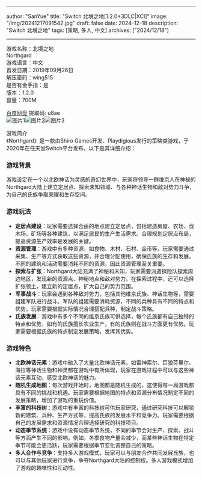 
---
author: "SanYue"
title: "Switch 北境之地[1.2.0+3DLC|XCI]"
image: "/img/20241217091542.jpg"
draft: false
date: 2024-12-18
description: "Switch 北境之地"
tags: [策略, 多人, 中文]
archives: ["2024/12/18"]

---

游戏名称：北境之地   
Northgard    
游戏语言：中文  
首发日期：2019年09月26日  
解压密码：wing515  
是否有金手指：是  
版本：1.2.0   
容量：700M

[百度网盘](https://pan.baidu.com/s/1i4h3qlkxcJ_cr0NgB6U4lQ) 提取码: u8ae  
![图片1](/img/2d3a8a.jpg)![图片2](/img/20993e.jpg)![图片3](/img/c60848.jpg)  

游戏简介  
《Northgard》是一款由Shiro Games开发、Playdigious发行的策略类游戏，于2020年在任天堂Switch平台发布。以下是其详细介绍：

### 游戏背景
游戏设定在一个以北欧神话为灵感的奇幻世界中，玩家将领导一群维京人在神秘的Northgard大陆上建立定居点、探索未知领域、与各种神话生物和敌对势力斗争，为自己的氏族争取荣耀和生存空间。

### 游戏玩法
- **定居点建设**：玩家需要选择合适的地点建立定居点，包括建造房屋、农场、伐木场、矿场等各种建筑，以满足居民的生产生活需求。合理规划定居点布局，提高资源生产效率是发展的关键。
- **资源管理**：游戏中有多种资源，如食物、木材、石材、金币等，玩家需要通过采集、生产等方式获取这些资源，并合理分配使用，确保氏族的生存和发展。不同的建筑和活动需要消耗不同的资源，因此资源管理至关重要。
- **探索与扩张**：Northgard大陆充满了神秘和未知，玩家需要派遣探险队探索周边地区，发现新的资源点、神秘地点和敌对势力。在探索过程中，还可以选择扩张领土，建立新的定居点，扩大自己的势力范围。
- **军事战斗**：玩家会遇到各种敌对势力，包括其他维京氏族、神话生物等，需要组建军队进行战斗。军队的组建需要消耗资源，不同的兵种具有不同的特点和优势，玩家需要根据实际情况合理搭配兵种，制定战斗策略。
- **氏族发展**：游戏中有多个不同的维京氏族可供选择，每个氏族都有自己独特的特点和优势，如有的氏族擅长农业生产，有的氏族则在战斗方面更有优势。玩家需要根据氏族的特点制定发展策略，发挥其优势。

### 游戏特色
- **北欧神话元素**：游戏中融入了大量北欧神话元素，如雷神索尔、巨狼芬里尔、海拉等神话生物和神灵都在游戏中有所体现，玩家在游戏过程中可以与这些神话元素互动，感受北欧神话的魅力。
- **随机生成地图**：每次游戏开始时，地图都是随机生成的，这使得每一局游戏都具有不同的挑战和机遇。玩家需要根据地图的特点和资源分布情况制定不同的发展策略，增加了游戏的重玩价值。
- **丰富的科技树**：游戏中有丰富的科技树可供玩家研究，通过研究科技可以解锁新的建筑、兵种、生产方式等，提高氏族的发展水平和竞争力。玩家需要根据自己的发展需求和资源情况合理选择研究的科技项目。
- **动态季节系统**：游戏中设有动态季节系统，不同的季节会对生产、探索、战斗等方面产生不同的影响。例如，冬季食物产量会减少，而某些神话生物在特定季节可能会更活跃，玩家需要根据季节变化调整自己的策略。
- **多人合作与竞争**：支持多人游戏模式，玩家可以与朋友合作共同发展氏族，也可以与其他玩家进行竞争，争夺Northgard大陆的控制权。多人游戏模式增加了游戏的趣味性和互动性。

 
